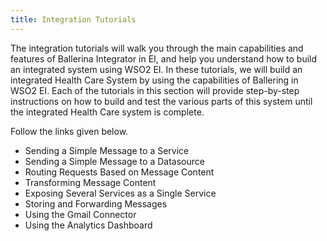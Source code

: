 ```yaml
---
title: Integration Tutorials
---
```


The integration tutorials will walk you through the main capabilities and features of Ballerina Integrator in EI, and help you understand how to build an integrated system using WSO2 EI. In these tutorials, we will build an integrated Health Care System by using the capabilities of Ballering in WSO2 EI. Each of the tutorials in this section will provide step-by-step instructions on how to build and test the various parts of this system until the integrated Health Care system is complete.

Follow the links given below.

- Sending a Simple Message to a Service
- Sending a Simple Message to a Datasource
- Routing Requests Based on Message Content
- Transforming Message Content
- Exposing Several Services as a Single Service
- Storing and Forwarding Messages
- Using the Gmail Connector
- Using the Analytics Dashboard

